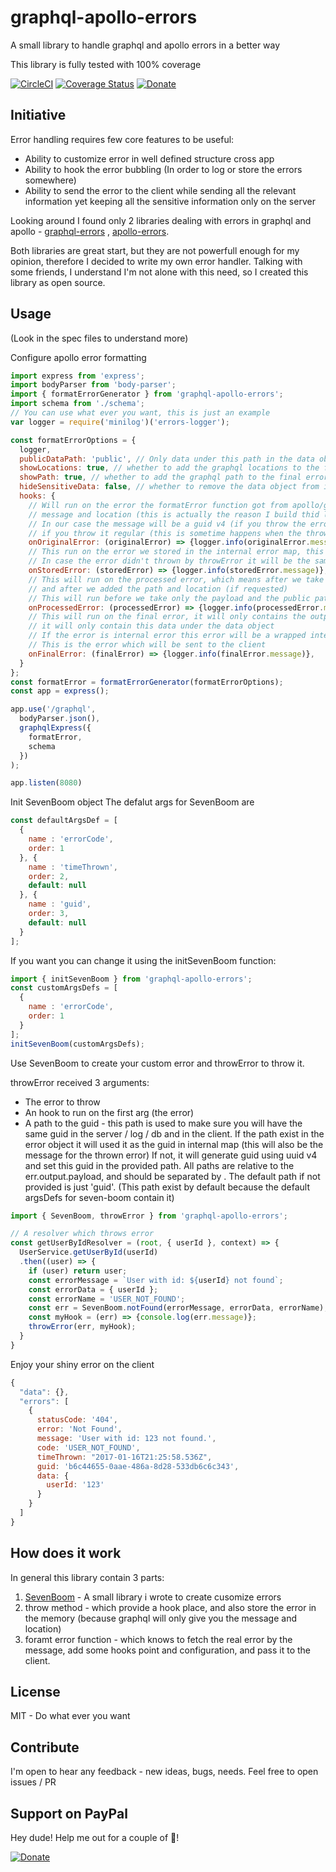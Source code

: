 # graphql-apollo-errors
A small library to handle graphql and apollo errors in a better way

This library is fully tested with 100% coverage

[![CircleCI](https://circleci.com/gh/GiladShoham/graphql-apollo-errors/tree/master.svg?style=svg)](https://circleci.com/gh/GiladShoham/graphql-apollo-errors/tree/master)
[![Coverage Status](https://coveralls.io/repos/github/GiladShoham/graphql-apollo-errors/badge.svg?branch=master)](https://coveralls.io/github/GiladShoham/graphql-apollo-errors?branch=master)
[![Donate](https://img.shields.io/badge/Donate-PayPal-green.svg)](https://www.paypal.com/cgi-bin/webscr?cmd=_donations&business=CYFBUDM226DLS&lc=IL&item_name=graphql%2dapollo%2derrors&item_number=github%2dnpm&currency_code=USD&bn=PP%2dDonationsBF%3abtn_donateCC_LG%2egif%3aNonHosted)

## Initiative
Error handling requires few core features to be useful:
* Ability to customize error in well defined structure cross app
* Ability to hook the error bubbling (In order to log or store the errors somewhere)
* Ability to send the error to the client while sending all the relevant information yet keeping all the sensitive information only on the server

Looking around I found only 2 libraries dealing with errors in graphql and apollo - [graphql-errors](https://github.com/kadirahq/graphql-errors) , [apollo-errors](https://github.com/thebigredgeek/apollo-errors).

Both libraries are great start, but they are not powerfull enough for my opinion, therefore I decided to write my own error handler.
Talking with some friends, I understand I'm not alone with this need, so I created this library as open source.

## Usage

(Look in the spec files to understand more)

Configure apollo error formatting

```js
import express from 'express';
import bodyParser from 'body-parser';
import { formatErrorGenerator } from 'graphql-apollo-errors';
import schema from './schema';
// You can use what ever you want, this is just an example
var logger = require('minilog')('errors-logger');

const formatErrorOptions = {
  logger,
  publicDataPath: 'public', // Only data under this path in the data object will be sent to the client (path parts should be seperated by . - some.public.path)
  showLocations: true, // whether to add the graphql locations to the final error (default false)
  showPath: true, // whether to add the graphql path to the final error (default false)
  hideSensitiveData: false, // whether to remove the data object from internal server errors (default true)
  hooks: {
    // Will run on the error the formatError function got from apollo/graph - usually this error will contain only
    // message and location (this is actually the reason I build thid library)
    // In our case the message will be a guid v4 (if you throw the error via throwError) or the real message
    // if you throw it regular (this is sometime happens when the throw is not done by you but by 3rd party like mongo)
    onOriginalError: (originalError) => {logger.info(originalError.message)},
    // This run on the error we stored in the internal error map, this will be the same object as the one you run throwError on
    // In case the error didn't thrown by throwError it will be the same as the one in the originalError
    onStoredError: (storedError) => {logger.info(storedError.message)},
    // This will run on the processed error, which means after we take if from the stored and convert it to boom error if needed
    // and after we added the path and location (if requested)
    // This will run before we take only the payload and the public path of data
    onProcessedError: (processedError) => {logger.info(processedError.message)},
    // This will run on the final error, it will only contains the output.payload, and if you configured the publicDataPath
    // it will only contain this data under the data object
    // If the error is internal error this error will be a wrapped internal error which not contains the sensitive details
    // This is the error which will be sent to the client
    onFinalError: (finalError) => {logger.info(finalError.message)},
  }
};
const formatError = formatErrorGenerator(formatErrorOptions);
const app = express();

app.use('/graphql',
  bodyParser.json(),
  graphqlExpress({
    formatError,
    schema
  })
);

app.listen(8080)
```

Init SevenBoom object
The defalut args for SevenBoom are
```js
const defaultArgsDef = [
  {
    name : 'errorCode',
    order: 1
  }, {
    name : 'timeThrown',
    order: 2,
    default: null
  }, {
    name : 'guid',
    order: 3,
    default: null
  }
];
```
If you want you can change it using the initSevenBoom function:
```js
import { initSevenBoom } from 'graphql-apollo-errors';
const customArgsDefs = [
  {
    name : 'errorCode',
    order: 1
  }
];
initSevenBoom(customArgsDefs);
```

Use SevenBoom to create your custom error and throwError to throw it.

throwError received 3 arguments:
* The error to throw
* An hook to run on the first arg (the error)
* A path to the guid - this path is used to make sure you will have the same guid in the server / log / db and in the client.
If the path exist in the error object it will used it as the guid in internal map (this will also be the message for the thrown error)
If not, it will generate guid using uuid v4 and set this guid in the provided path.
All paths are relative to the err.output.payload, and should be separated by .
The default path if not provided is just 'guid'.
(This path exist by default because the default argsDefs for seven-boom contain it)

```js
import { SevenBoom, throwError } from 'graphql-apollo-errors';

// A resolver which throws error
const getUserByIdResolver = (root, { userId }, context) => {
  UserService.getUserById(userId)
  .then((user) => {
    if (user) return user;
    const errorMessage = `User with id: ${userId} not found`;
    const errorData = { userId };
    const errorName = 'USER_NOT_FOUND';
    const err = SevenBoom.notFound(errorMessage, errorData, errorName);
    const myHook = (err) => {console.log(err.message)};
    throwError(err, myHook);
  }
}
```

Enjoy your shiny error on the client
```js
{
  "data": {},
  "errors": [
    {
      statusCode: '404',
      error: 'Not Found',
      message: 'User with id: 123 not found.',
      code: 'USER_NOT_FOUND',
      timeThrown: "2017-01-16T21:25:58.536Z",
      guid: 'b6c44655-0aae-486a-8d28-533db6c6c343',
      data: {
        userId: '123'
      }
    }
  ]
}
```

## How does it work
In general this library contain 3 parts:

1. [SevenBoom](https://github.com/GiladShoham/seven-boom) - A small library i wrote to create cusomize errors
2. throw method - which provide a hook place, and also store the error in the memory (because graphql will only give you the message and location)
3. foramt error function - which knows to fetch the real error by the message, add some hooks point and configuration, and pass it to the client.

## License
MIT - Do what ever you want

## Contribute
I'm open to hear any feedback - new ideas, bugs, needs.
Feel free to open issues / PR

## Support on PayPal
Hey dude! Help me out for a couple of :beers:!

[![Donate](https://img.shields.io/badge/Donate-PayPal-green.svg)](https://www.paypal.com/cgi-bin/webscr?cmd=_donations&business=CYFBUDM226DLS&lc=IL&item_name=graphql%2dapollo%2derrors&item_number=github%2dnpm&currency_code=USD&bn=PP%2dDonationsBF%3abtn_donateCC_LG%2egif%3aNonHosted)
